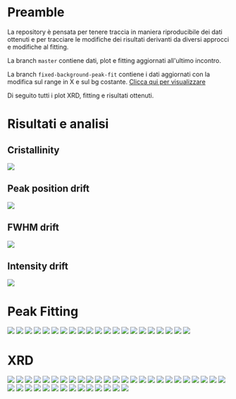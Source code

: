 # Preamble

La repository è pensata per tenere traccia in maniera riproducibile dei dati ottenuti e per tracciare le modifiche dei risultati derivanti da diversi approcci e modifiche al fitting. 

La branch `master` contiene dati, plot e fitting aggiornati all'ultimo incontro.

La branch `fixed-background-peak-fit` contiene i dati aggiornati con la modifica sul range in X e sul bg costante. [Clicca qui per visualizzare](https://github.com/Stefanomarton/XRD-peek-data/tree/fixed-background-peak-fit-(x%26y))

Di seguito tutti i plot XRD, fitting e risultati ottenuti.

# Risultati e analisi

## Cristallinity

![](./results/crystallinity_summary_plot.png)

## Peak position drift

![](./results/peak_position_drift.png)

## FWHM drift

![](./results/fwhm_drift_plot.png)

## Intensity drift

![](./results/intensity_drift.png)

# Peak Fitting

![](./results/G312_fit_plot.png)
![](./results/G311_fit_plot.png)
![](./results/G310_fit_plot.png)
![](./results/G309_fit_plot.png)
![](./results/G308_fit_plot.png)
![](./results/G307_fit_plot.png)
![](./results/G306_fit_plot.png)
![](./results/G305_fit_plot.png)
![](./results/G304_fit_plot.png)
![](./results/G302_fit_plot.png)
![](./results/G301_fit_plot.png)
![](./results/G112_fit_plot.png)
![](./results/G111_fit_plot.png)
![](./results/G110_fit_plot.png)
![](./results/G109_fit_plot.png)
![](./results/G107_fit_plot.png)
![](./results/G106_fit_plot.png)
![](./results/G105_fit_plot.png)
![](./results/G104_fit_plot.png)
![](./results/G102_fit_plot.png)
![](./results/G101_fit_plot.png)

# XRD

![](./plots/G000_5-40-0.01-1000ms.png)
![](./plots/G101--5-40-0.01-1000ms.png)
![](./plots/G102--5-40-0.01-1000ms.png)
![](./plots/G104--5-40-0.01-1000ms.png)
![](./plots/G105--5-40-0.01-1000ms.png)
![](./plots/G106--5-40-0.01-1000ms.png)
![](./plots/G107--5-40-0.01-1000mzs.png)
![](./plots/G109--5-40-0.01-1000ms.png)
![](./plots/G110--5-40-0.01-1000ms.png)
![](./plots/G111--5-40-0.01-1000ms.png)
![](./plots/G112--5-40-0.01-1000ms.png)
![](./plots/G301--5-40-0.01-1000ms.png)
![](./plots/G302--5-40-0.01-1000ms.png)
![](./plots/G304--5-40-0.01-1000ms.png)
![](./plots/G305--5-40-0.01-1000ms.png)
![](./plots/G306--5-40-0.01-1000ms.png)
![](./plots/G307--5-40-0.01-1000ms.png)
![](./plots/G308--5-40-0.01-1000ms.png)
![](./plots/G309--5-40-0.01-1000ms.png)
![](./plots/G310--5-40-0.01-1000ms.png)
![](./plots/G311--5-40-0.01-1000ms.png)
![](./plots/G312--5-40-0.01-1000ms.png)
![](./plots/sovrapposto_amorfo.png)
![](./plots/sovrapposto_confronto-piatto-1-posizione-1.png)
![](./plots/sovrapposto_confronto-piatto-1-posizione-2.png)
![](./plots/sovrapposto_confronto-piatto-1-posizione-4.png)
![](./plots/sovrapposto_confronto-piatto-2-posizione-1.png)
![](./plots/sovrapposto_confronto-piatto-2-posizione-2.png)
![](./plots/sovrapposto_confronto-piatto-2-posizione-3.png)
![](./plots/sovrapposto_confronto-piatto-3-amorfo.png)
![](./plots/sovrapposto_confronto-piatto-3-cristallino.png)
![](./plots/sovrapposto_confronto-piatto-3-posizione-1.png)
![](./plots/sovrapposto_confronto-piatto-3-posizione-2.png)
![](./plots/sovrapposto_confronto-piatto-3-posizione-3.png)
![](./plots/sovrapposto_confronto-piatto-3-posizione-4.png)
![](./plots/sovrapposto_confronto-piatto-3.png)
![](./plots/sovrapposto_confronto.png)
![](./plots/sovrapposto_cristallino.png)
![](./plots/sovrapposto_tutti.png)


